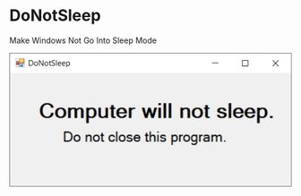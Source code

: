 # DoNotSleep

 Make Windows Not Go Into Sleep Mode


![Screenshot](https://github.com/moster-source/DoNotSleep/blob/main/res/Screen1.jpg)
